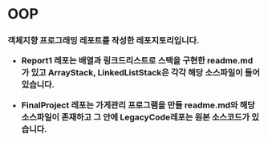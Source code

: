 # OOP
<h3>객체지향 프로그래밍 레포트를 작성한 레포지토리입니다.
  
 
  
* Report1 레포는 배열과 링크드리스트로 스택을 구현한 readme.md가 있고 ArrayStack, LinkedListStack은 각각 해당 소스파일이 들어있습니다.
  
* FinalProject 레포는 가게관리 프로그램을 만들 readme.md와 해당 소스파일이 존재하고 그 안에 LegacyCode레포는 원본 소스코드가 있습니다.
  
  
